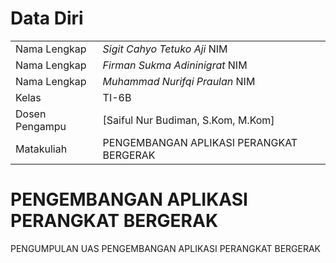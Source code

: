 # Data Diri

|  |  |
|--|--|
| Nama Lengkap | *Sigit Cahyo Tetuko Aji*  NIM | *22104410068* |
| Nama Lengkap | *Firman Sukma Adininigrat*  NIM | *22104410079* |
| Nama Lengkap | *Muhammad Nurifqi Praulan*  NIM | *22104410112* |
| Kelas | TI-6B |
| Dosen Pengampu | [Saiful Nur Budiman, S.Kom, M.Kom] |
| Matakuliah | PENGEMBANGAN APLIKASI PERANGKAT BERGERAK |

# PENGEMBANGAN APLIKASI PERANGKAT BERGERAK

PENGUMPULAN UAS PENGEMBANGAN APLIKASI PERANGKAT BERGERAK
